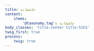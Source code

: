 ```yaml
---
title: عاشقانه
content:
    items:  
        '@taxonomy.tag': عاشقانه
body_classes: 'title-center title-h1h2'
twig_first: true
process:
    twig: true
---
```


